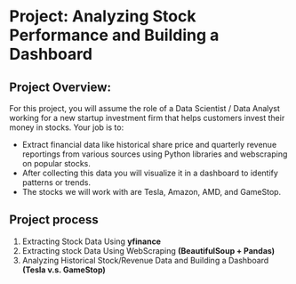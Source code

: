 # Project: Analyzing Stock Performance and Building a Dashboard

## Project Overview:
For this project, you will assume the role of a Data Scientist / Data Analyst working for a new startup investment firm that helps customers invest their money in stocks. Your job is to:
* Extract financial data like historical share price and quarterly revenue reportings from various sources using Python libraries and webscraping on popular stocks.
* After collecting this data you will visualize it in a dashboard to identify patterns or trends.
* The stocks we will work with are Tesla, Amazon, AMD, and GameStop.

## Project process
1. Extracting Stock Data Using **yfinance**
2. Extracting stock Data Using WebScraping **(BeautifulSoup + Pandas)**
3. Analyzing Historical Stock/Revenue Data and Building a Dashboard **(Tesla v.s. GameStop)**
